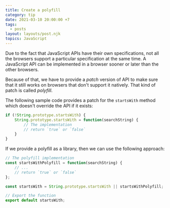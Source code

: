 ```yaml
---
title: Create a polyfill
category: tip
date: 2021-03-10 20:00:00 +7
tags:
  - posts
layout: layouts/post.njk
topics: JavaScript
---
```


Due to the fact that JavaScript APIs have their own specifications, not all the browsers support a particular specification at the same time.
A JavaScript API can be implemented in a browser sooner or later than the other browsers.

Because of that, we have to provide a _patch_ version of API to make sure that it still works on browsers that don't support it natively. That kind of patch is called _polyfill_.

The following sample code provides a patch for the `startsWith` method which doesn't override the API if it exists:

```js
if (!String.prototype.startsWith) {
    String.prototype.startsWith = function(searchString) {
        // The implementation
        // return `true` or `false`
    }
}
```

If we provide a polyfill as a library, then we can use the following approach:

```js
// The polyfill implementation
const startsWithPolyfill = function(searchString) {
    // ...
    // return `true` or `false`
};

const startsWith = String.prototype.startsWith || startsWithPolyfill;

// Export the function
export default startsWith;
```